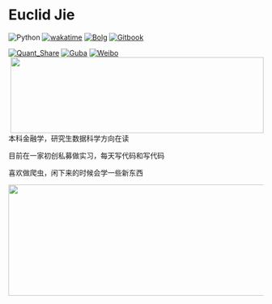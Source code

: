 # Euclid Jie

![Python](https://img.shields.io/badge/Python-3.10-brightgreen)
[![wakatime](https://wakatime.com/badge/user/b638b33f-0c9e-4408-b427-258fe0b24ad0.svg)](https://wakatime.com/@b638b33f-0c9e-4408-b427-258fe0b24ad0)
[![Bolg](https://img.shields.io/badge/EuclidJie-blog-black)](https://euclid-jie.github.io/)
[![Gitbook](https://img.shields.io/badge/EuclidJie-GitBook-blue)](https://euclid-jie.github.io/Euclidbooktry/)

[![Quant_Share](https://img.shields.io/badge/量化-QuantShare-black)](https://github.com/Euclid-Jie/Quant_Share)
[![Guba](https://img.shields.io/badge/数据采集-东财股吧-red)](https://github.com/Euclid-Jie/Euclidguba-search)
[![Weibo](https://img.shields.io/badge/数据采集-新浪微博-yellow)](https://github.com/Euclid-Jie/Euclidguba-search)
<img align="right" src="https://github-readme-stats.vercel.app/api?username=euclid-jie&show_icons=true&icon_color=CE1D2D&text_color=718096&bg_color=ffffff&hide_title=true" width="500" height="150"/>

本科金融学，研究生数据科学方向在读

目前在一家初创私募做实习，每天写代码和写代码

喜欢做爬虫，闲下来的时候会学一些新东西

 

<img src="https://wakatime.com/share/@EuclidJie/3ab0fd1d-5883-4694-9bb0-6060557f367d.svg" width="980" height="220"/>
